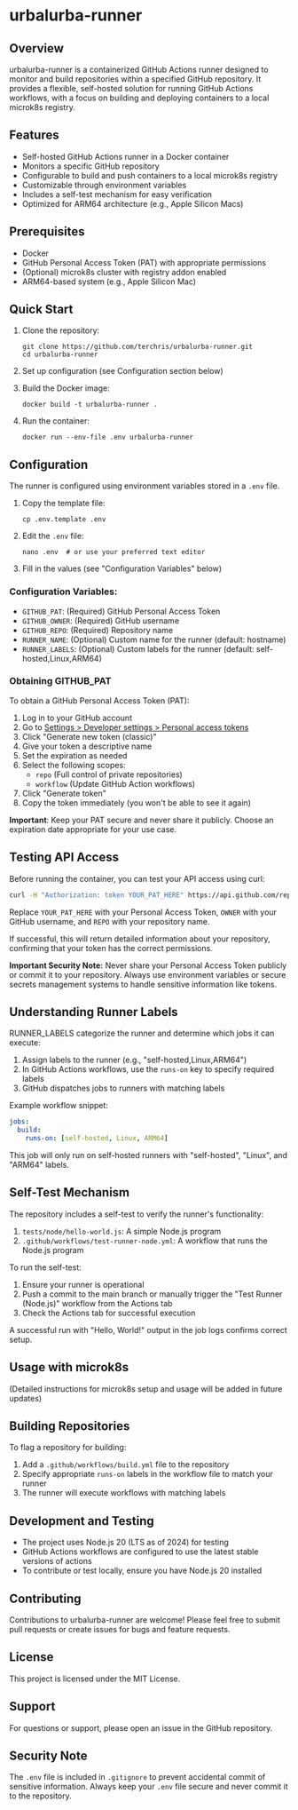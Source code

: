 # urbalurba-runner

## Overview
urbalurba-runner is a containerized GitHub Actions runner designed to monitor and build repositories within a specified GitHub repository. It provides a flexible, self-hosted solution for running GitHub Actions workflows, with a focus on building and deploying containers to a local microk8s registry.

## Features
- Self-hosted GitHub Actions runner in a Docker container
- Monitors a specific GitHub repository
- Configurable to build and push containers to a local microk8s registry
- Customizable through environment variables
- Includes a self-test mechanism for easy verification
- Optimized for ARM64 architecture (e.g., Apple Silicon Macs)

## Prerequisites
- Docker
- GitHub Personal Access Token (PAT) with appropriate permissions
- (Optional) microk8s cluster with registry addon enabled
- ARM64-based system (e.g., Apple Silicon Mac)

## Quick Start
1. Clone the repository:
   ```
   git clone https://github.com/terchris/urbalurba-runner.git
   cd urbalurba-runner
   ```

2. Set up configuration (see Configuration section below)

3. Build the Docker image:
   ```
   docker build -t urbalurba-runner .
   ```

4. Run the container:
   ```
   docker run --env-file .env urbalurba-runner
   ```

## Configuration
The runner is configured using environment variables stored in a `.env` file.

1. Copy the template file:
   ```
   cp .env.template .env
   ```

2. Edit the `.env` file:
   ```
   nano .env  # or use your preferred text editor
   ```

3. Fill in the values (see "Configuration Variables" below)

### Configuration Variables:
- `GITHUB_PAT`: (Required) GitHub Personal Access Token
- `GITHUB_OWNER`: (Required) GitHub username
- `GITHUB_REPO`: (Required) Repository name
- `RUNNER_NAME`: (Optional) Custom name for the runner (default: hostname)
- `RUNNER_LABELS`: (Optional) Custom labels for the runner (default: self-hosted,Linux,ARM64)

### Obtaining GITHUB_PAT
To obtain a GitHub Personal Access Token (PAT):

1. Log in to your GitHub account
2. Go to [Settings > Developer settings > Personal access tokens](https://github.com/settings/tokens)
3. Click "Generate new token (classic)"
4. Give your token a descriptive name
5. Set the expiration as needed
6. Select the following scopes:
   - `repo` (Full control of private repositories)
   - `workflow` (Update GitHub Action workflows)
7. Click "Generate token"
8. Copy the token immediately (you won't be able to see it again)

**Important**: Keep your PAT secure and never share it publicly. Choose an expiration date appropriate for your use case.

## Testing API Access
Before running the container, you can test your API access using curl:

```bash
curl -H "Authorization: token YOUR_PAT_HERE" https://api.github.com/repos/OWNER/REPO
```

Replace `YOUR_PAT_HERE` with your Personal Access Token, `OWNER` with your GitHub username, and `REPO` with your repository name.

If successful, this will return detailed information about your repository, confirming that your token has the correct permissions.

**Important Security Note:** Never share your Personal Access Token publicly or commit it to your repository. Always use environment variables or secure secrets management systems to handle sensitive information like tokens.

## Understanding Runner Labels
RUNNER_LABELS categorize the runner and determine which jobs it can execute:

1. Assign labels to the runner (e.g., "self-hosted,Linux,ARM64")
2. In GitHub Actions workflows, use the `runs-on` key to specify required labels
3. GitHub dispatches jobs to runners with matching labels

Example workflow snippet:
```yaml
jobs:
  build:
    runs-on: [self-hosted, Linux, ARM64]
```
This job will only run on self-hosted runners with "self-hosted", "Linux", and "ARM64" labels.

## Self-Test Mechanism
The repository includes a self-test to verify the runner's functionality:

1. `tests/node/hello-world.js`: A simple Node.js program
2. `.github/workflows/test-runner-node.yml`: A workflow that runs the Node.js program

To run the self-test:
1. Ensure your runner is operational
2. Push a commit to the main branch or manually trigger the "Test Runner (Node.js)" workflow from the Actions tab
3. Check the Actions tab for successful execution

A successful run with "Hello, World!" output in the job logs confirms correct setup.

## Usage with microk8s
(Detailed instructions for microk8s setup and usage will be added in future updates)

## Building Repositories
To flag a repository for building:
1. Add a `.github/workflows/build.yml` file to the repository
2. Specify appropriate `runs-on` labels in the workflow file to match your runner
3. The runner will execute workflows with matching labels

## Development and Testing
- The project uses Node.js 20 (LTS as of 2024) for testing
- GitHub Actions workflows are configured to use the latest stable versions of actions
- To contribute or test locally, ensure you have Node.js 20 installed

## Contributing
Contributions to urbalurba-runner are welcome! Please feel free to submit pull requests or create issues for bugs and feature requests.

## License
This project is licensed under the MIT License.

## Support
For questions or support, please open an issue in the GitHub repository.

## Security Note
The `.env` file is included in `.gitignore` to prevent accidental commit of sensitive information. Always keep your `.env` file secure and never commit it to the repository.